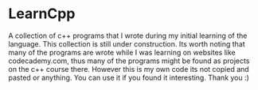 # LearnCpp
A collection of c++ programs that I wrote during my initial learning of the language. This collection is still under construction.
Its worth noting that many of the programs are wrote while I was learning on websites like codecademy.com, thus many of the programs might be found as projects on the c++ course there. However this is my own code its not copied and pasted or anything. You can use it if you found it interesting. 
Thank you :)
